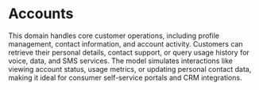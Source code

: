 # Accounts

This domain handles core customer operations, including profile management, contact information, and account activity. Customers can retrieve their personal details, contact support, or query usage history for voice, data, and SMS services. The model simulates interactions like viewing account status, usage metrics, or updating personal contact data, making it ideal for consumer self-service portals and CRM integrations.

